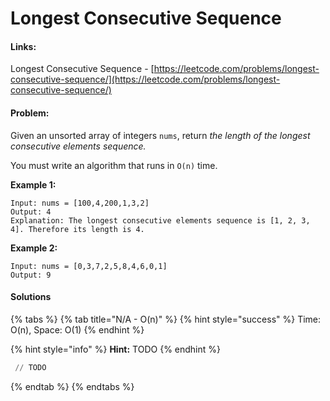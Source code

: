 # Longest Consecutive Sequence

#### Links:

Longest Consecutive Sequence - [https://leetcode.com/problems/longest-consecutive-sequence/](https://leetcode.com/problems/longest-consecutive-sequence/)

#### Problem:

Given an unsorted array of integers `nums`, return _the length of the longest consecutive elements sequence._

You must write an algorithm that runs in `O(n)` time.

**Example 1:**

```
Input: nums = [100,4,200,1,3,2]
Output: 4
Explanation: The longest consecutive elements sequence is [1, 2, 3, 4]. Therefore its length is 4.
```

**Example 2:**

```
Input: nums = [0,3,7,2,5,8,4,6,0,1]
Output: 9
```

#### Solutions

{% tabs %}
{% tab title="N/A - O(n)" %}
{% hint style="success" %}
Time: O(n), Space: O(1)
{% endhint %}

{% hint style="info" %}
**Hint:**  TODO
{% endhint %}

```python
 // TODO
```
{% endtab %}
{% endtabs %}
